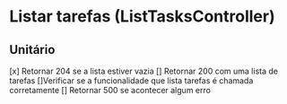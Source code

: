 # Listar tarefas (ListTasksController)

## Unitário

[x] Retornar 204 se a lista estiver vazia
[] Retornar 200 com uma lista de tarefas
[]Verificar se a funcionalidade que lista tarefas é chamada corretamente
[] Retornar 500 se acontecer algum erro
